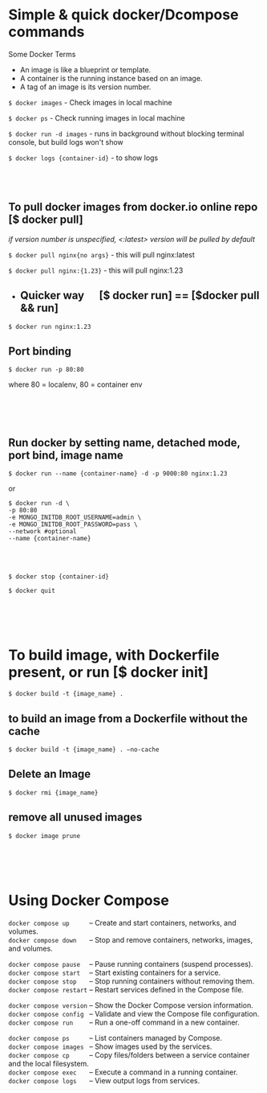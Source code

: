 # Simple & quick docker/Dcompose commands

Some Docker Terms  
  
- An image is like a blueprint or template.  
- A container is the running instance based on an image.
- A tag of an image is its version number.

`$ docker images` - Check images in local machine
                              
`$ docker ps` - Check running images in local machine

`$ docker run -d images` - runs in background without blocking terminal console, but build logs won't show

`$ docker logs {container-id}` - to show logs

</br>
</br>

<h2> To pull docker images from docker.io online repo [$ docker pull] </h2>

*if version number is unspecified, <:latest> version will be pulled by default*

`$ docker pull nginx{no args}` - this will pull nginx:latest

`$ docker pull nginx:{1.23}`  - this will pull nginx:1.23

- <h2> Quicker way &nbsp;&nbsp;&nbsp;&nbsp; [$ docker run] == [$docker pull && run] </h2>
`$ docker run nginx:1.23`  

<h2> Port binding </h2>

`$ docker run -p 80:80 `  
<p> where 80 = localenv, 80 = container env </p>

    
</br>
</br>
</br>

<h2> Run docker by setting name, detached mode, port bind, image name </h2>

`$ docker run --name {container-name} -d -p 9000:80 nginx:1.23`

or

`$ docker run -d \`  
`-p 80:80`  
`-e MONGO_INITDB_ROOT_USERNAME=admin \`  
`-e MONGO_INITDB_ROOT_PASSWORD=pass \`  
`--network #optional`  
`--name {container-name}`  

</br>
</br>

`$ docker stop {container-id}` 

`$ docker quit` 

</br>
</br>
</br>

# To build image, with Dockerfile present, or run [$ docker init]
`$ docker build -t {image_name} .`

<h2> to build an image from a Dockerfile without the cache </h2>

`$ docker build -t {image_name} . –no-cache`

<h2> Delete an Image </h2>

`$ docker rmi {image_name}`
  
<h2> remove all unused images </h2>

`$ docker image prune `


</br>
</br>
</br>

# Using Docker Compose

`docker compose up     ` – Create and start containers, networks, and volumes.  
`docker compose down   ` – Stop and remove containers, networks, images, and volumes.  

`docker compose pause  ` – Pause running containers (suspend processes).  
`docker compose start  ` – Start existing containers for a service.  
`docker compose stop   ` – Stop running containers without removing them.  
`docker compose restart` – Restart services defined in the Compose file.  

`docker compose version` – Show the Docker Compose version information.  
`docker compose config ` – Validate and view the Compose file configuration.  
`docker compose run    ` – Run a one-off command in a new container.  

`docker compose ps     ` – List containers managed by Compose.  
`docker compose images ` – Show images used by the services.  
`docker compose cp     ` – Copy files/folders between a service container and the local filesystem.  
`docker compose exec   ` – Execute a command in a running container.  
`docker compose logs   ` – View output logs from services.  



